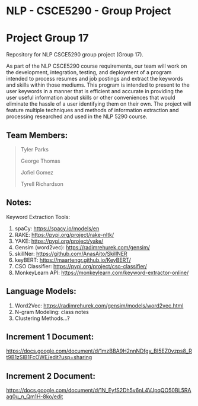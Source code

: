 # NLP - CSCE5290 - Group Project
# Project Group 17

Repository for NLP CSCE5290 group project (Group 17). 

As part of the NLP CSCE5290 course requirements, our team will work on the development, integration, testing, and deployment of a program intended to process resumes and job postings and extract the keywords and skills within those mediums. This program is intended to present to the user keywords in a manner that is efficient and accurate in providing the user useful information about skills or other conveniences that would eliminate the hassle of a user identifying them on their own. The project will feature multiple techniques and methods of information extraction and processing researched and used in the NLP 5290 course. 

Team Members:
----------------
> Tyler Parks
>
> George Thomas
>
> Jofiel Gomez
>
> Tyrell Richardson

Notes:
----------------
Keyword Extraction Tools: 
  1. spaCy:               https://spacy.io/models/en
  2. RAKE:                https://pypi.org/project/rake-nltk/
  3. YAKE:                https://pypi.org/project/yake/
  4. Gensim (word2vec):   https://radimrehurek.com/gensim/
  5. skillNer:            https://github.com/AnasAito/SkillNER
  6. keyBERT:             https://maartengr.github.io/KeyBERT/
  7. CSO Classifier:      https://pypi.org/project/cso-classifier/
  8. MonkeyLearn API:     https://monkeylearn.com/keyword-extractor-online/

Language Models:
----------------
  1. Word2Vec:            https://radimrehurek.com/gensim/models/word2vec.html
  2. N-gram Modeling:     class notes
  3. Clustering Methods...?

Increment 1 Document:
----------------
https://docs.google.com/document/d/1mzBBA9H2nnNDfgv_BI5EZ0vzps8_Rt9B1zSlB1FcOWE/edit?usp=sharing

Increment 2 Document:
----------------
https://docs.google.com/document/d/1N_EyfS2Dh5v6nL4VJpqQO50BL5RAag0u_n_Qm1H-8ko/edit
